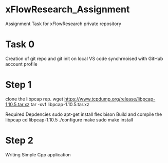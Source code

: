 # xFlowResearch_Assignment
Assignment Task for xFlowResearch private repository

# Task 0
Creation of git repo and git init on local VS code synchrnoised with GitHub account profile

# Step 1
clone the libpcap rep.
    wget https://www.tcpdump.org/release/libpcap-1.10.5.tar.xz
    tar -xvf libpcap-1.10.5.tar.xz 

Required Depdencies
    sudo apt-get install flex bison 
Build and compile the libpcap
    cd libpcap-1.10.5
    ./configure
    make
    sudo make install

# Step 2
Writing Simple Cpp application 
 
